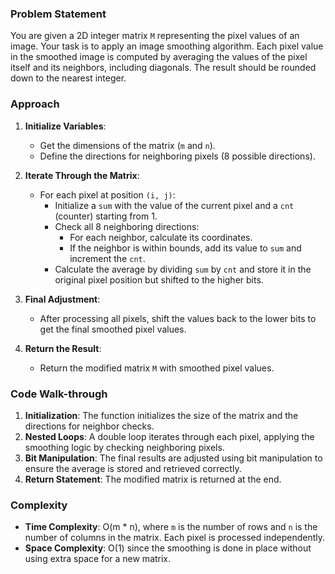 ### Problem Statement
You are given a 2D integer matrix `M` representing the pixel values of an image. Your task is to apply an image smoothing algorithm. Each pixel value in the smoothed image is computed by averaging the values of the pixel itself and its neighbors, including diagonals. The result should be rounded down to the nearest integer.

### Approach
1. **Initialize Variables**:
   - Get the dimensions of the matrix (`m` and `n`).
   - Define the directions for neighboring pixels (8 possible directions).

2. **Iterate Through the Matrix**:
   - For each pixel at position `(i, j)`:
     - Initialize a `sum` with the value of the current pixel and a `cnt` (counter) starting from 1.
     - Check all 8 neighboring directions:
       - For each neighbor, calculate its coordinates.
       - If the neighbor is within bounds, add its value to `sum` and increment the `cnt`.
     - Calculate the average by dividing `sum` by `cnt` and store it in the original pixel position but shifted to the higher bits.

3. **Final Adjustment**:
   - After processing all pixels, shift the values back to the lower bits to get the final smoothed pixel values.

4. **Return the Result**:
   - Return the modified matrix `M` with smoothed pixel values.

### Code Walk-through
1. **Initialization**: The function initializes the size of the matrix and the directions for neighbor checks.
2. **Nested Loops**: A double loop iterates through each pixel, applying the smoothing logic by checking neighboring pixels.
3. **Bit Manipulation**: The final results are adjusted using bit manipulation to ensure the average is stored and retrieved correctly.
4. **Return Statement**: The modified matrix is returned at the end.

### Complexity
- **Time Complexity**: O(m * n), where `m` is the number of rows and `n` is the number of columns in the matrix. Each pixel is processed independently.
- **Space Complexity**: O(1) since the smoothing is done in place without using extra space for a new matrix.
